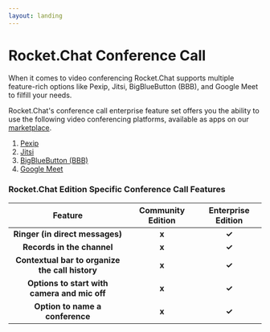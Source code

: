 ```yaml
---
layout: landing
---
```


# Rocket.Chat Conference Call

When it comes to video conferencing Rocket.Chat supports multiple feature-rich options like Pexip, Jitsi, BigBlueButton (BBB), and Google Meet to filfill your needs.&#x20;

Rocket.Chat's conference call enterprise feature set offers you the ability to use the following video conferencing platforms, available as apps on our [marketplace](https://rocket.chat/marketplace).

1. [Pexip](conference-call-admin-guide/pexip.md)
2. [Jitsi](conference-call-admin-guide/jitsi.md)
3. [BigBlueButton (BBB)](conference-call-admin-guide/bigbluebutton-bbb.md)
4. [Google Meet](conference-call-admin-guide/google-meet.md)

### **Rocket.Chat Edition Specific** Conference Call **Features**



|                      Feature                     | Community Edition | Enterprise Edition |
| :----------------------------------------------: | :---------------: | :----------------: |
|         **Ringer (in direct messages)**          |       **x**       |        **✓**       |
|            **Records in the channel**            |       **x**       |        **✓**       |
| **Contextual bar to organize the call history**  |       **x**       |        **✓**       |
|   **Options to start with camera and mic off**   |       **x**       |        **✓**       |
|          **Option to name a conference**         |       **x**       |        **✓**       |

